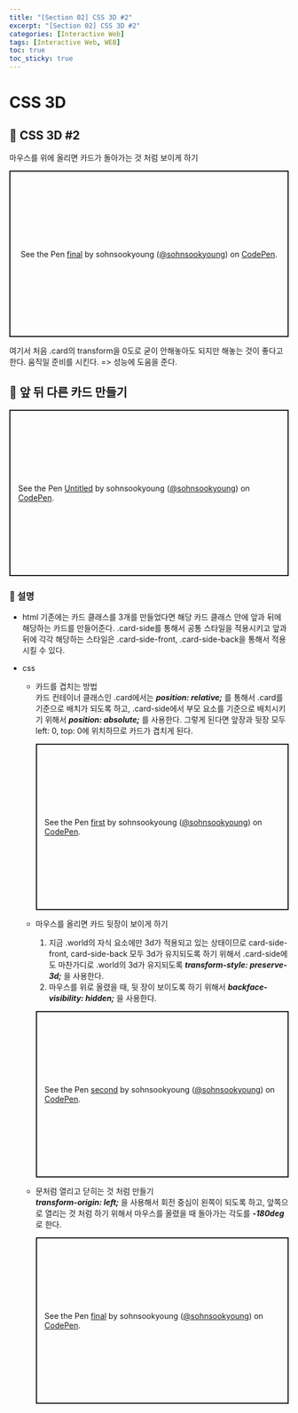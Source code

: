 ```yaml
---
title: "[Section 02] CSS 3D #2"
excerpt: "[Section 02] CSS 3D #2"
categories: [Interactive Web]
tags: [Interactive Web, WEB]
toc: true
toc_sticky: true
---
```


# CSS 3D

## 🔮 CSS 3D #2

마우스를 위에 올리면 카드가 돌아가는 것 처럼 보이게 하기

<p class="codepen" data-height="300" data-default-tab="html,result" data-slug-hash="dydxOLb" data-user="sohnsookyoung" style="height: 300px; box-sizing: border-box; display: flex; align-items: center; justify-content: center; border: 2px solid; margin: 1em 0; padding: 1em;">
  <span>See the Pen <a href="https://codepen.io/sohnsookyoung/pen/dydxOLb">
  final</a> by sohnsookyoung (<a href="https://codepen.io/sohnsookyoung">@sohnsookyoung</a>)
  on <a href="https://codepen.io">CodePen</a>.</span>
</p>
<script async src="https://cpwebassets.codepen.io/assets/embed/ei.js"></script>

여기서 처음 .card의 transform을 0도로 굳이 안해놓아도 되지만 해놓는 것이 좋다고 한다. 움직일 준비를 시킨다. => 성능에 도움을 준다.

## 🔮 앞 뒤 다른 카드 만들기

<p class="codepen" data-height="300" data-default-tab="html,result" data-slug-hash="oNEKYmr" data-user="sohnsookyoung" style="height: 300px; box-sizing: border-box; display: flex; align-items: center; justify-content: center; border: 2px solid; margin: 1em 0; padding: 1em;">
  <span>See the Pen <a href="https://codepen.io/sohnsookyoung/pen/oNEKYmr">
  Untitled</a> by sohnsookyoung (<a href="https://codepen.io/sohnsookyoung">@sohnsookyoung</a>)
  on <a href="https://codepen.io">CodePen</a>.</span>
</p>
<script async src="https://cpwebassets.codepen.io/assets/embed/ei.js"></script>

### 📍 설명

- html
  기존에는 카드 클래스를 3개를 만들었다면 해당 카드 클래스 안에 앞과 뒤에 해당하는 카드를 만들어준다. .card-side를 통해서 공통 스타일을 적용시키고 앞과 뒤에 각각 해당하는 스타일은 .card-side-front, .card-side-back을 통해서 적용시킬 수 있다.
- css

  - 카드를 겹치는 방법 <br>
    카드 컨테이너 클래스인 .card에서는 **_position: relative;_** 를 통해서 .card를 기준으로 배치가 되도록 하고, .card-side에서 부모 요소를 기준으로 배치시키기 위해서 **_position: absolute;_** 를 사용한다. 그렇게 된다면 앞장과 뒷장 모두 left: 0, top: 0에 위치하므로 카드가 겹치게 된다.

    <p class="codepen" data-height="300" data-default-tab="html,result" data-slug-hash="oNEKYmr" data-user="sohnsookyoung" style="height: 300px; box-sizing: border-box; display: flex; align-items: center; justify-content: center; border: 2px solid; margin: 1em 0; padding: 1em;">
    <span>See the Pen <a href="https://codepen.io/sohnsookyoung/pen/oNEKYmr">
    first</a> by sohnsookyoung (<a href="https://codepen.io/sohnsookyoung">@sohnsookyoung</a>)
    on <a href="https://codepen.io">CodePen</a>.</span>
    </p>
    <script async src="https://cpwebassets.codepen.io/assets/embed/ei.js"></script>

  - 마우스를 올리면 카드 뒷장이 보이게 하기 <br>

    1. 지금 .world의 자식 요소에만 3d가 적용되고 있는 상태이므로 card-side-front, card-side-back 모두 3d가 유지되도록 하기 위해서 .card-side에도 마찬가디로 .world의 3d가 유지되도록 **_transform-style: preserve-3d;_** 을 사용한다.
    2. 마우스를 위로 올렸을 때, 뒷 장이 보이도록 하기 위해서 **_backface-visibility: hidden;_** 을 사용한다.

    <p class="codepen" data-height="300" data-default-tab="html,result" data-slug-hash="WNMVomO" data-user="sohnsookyoung" style="height: 300px; box-sizing: border-box; display: flex; align-items: center; justify-content: center; border: 2px solid; margin: 1em 0; padding: 1em;">
    <span>See the Pen <a href="https://codepen.io/sohnsookyoung/pen/WNMVomO">
    second</a> by sohnsookyoung (<a href="https://codepen.io/sohnsookyoung">@sohnsookyoung</a>)
    on <a href="https://codepen.io">CodePen</a>.</span>

  - 문처럼 열리고 닫히는 것 처럼 만들기 <br>
  **_transform-origin: left;_** 을 사용해서 회전 중심이 왼쪽이 되도록 하고, 앞쪽으로 열리는 것 처럼 하기 위해서 마우스를 올렸을 때 돌아가는 각도를 **_-180deg_** 로 한다.

    <p class="codepen" data-height="300" data-default-tab="html,result" data-slug-hash="dydxOLb" data-user="sohnsookyoung" style="height: 300px; box-sizing: border-box; display: flex; align-items: center; justify-content: center; border: 2px solid; margin: 1em 0; padding: 1em;">
    <span>See the Pen <a href="https://codepen.io/sohnsookyoung/pen/dydxOLb">
    final</a> by sohnsookyoung (<a href="https://codepen.io/sohnsookyoung">@sohnsookyoung</a>)
    on <a href="https://codepen.io">CodePen</a>.</span>
  </p>
  <script async src="https://cpwebassets.codepen.io/assets/embed/ei.js"></script>
